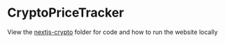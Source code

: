# CryptoPriceTracker

View the [nextjs-crypto](../nextjs-crypto) folder for code and how to run the website locally
